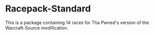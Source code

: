 # Racepack-Standard
This is a package containing 14 races for Tha Pwned's version of the Warcraft-Source modification.

